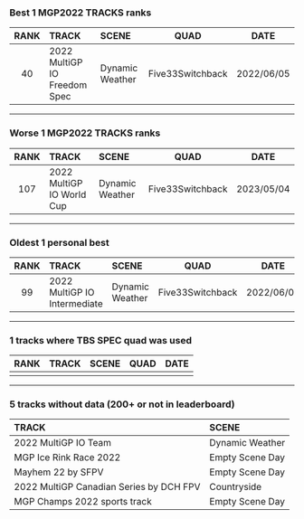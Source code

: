 ### Best 1 MGP2022 TRACKS ranks
|RANK|TRACK|SCENE|QUAD|DATE|
|:---:|:---|:---|:---:|:---:|
|40|2022 MultiGP IO Freedom Spec|Dynamic Weather|Five33Switchback|2022/06/05|
---
### Worse 1 MGP2022 TRACKS ranks
|RANK|TRACK|SCENE|QUAD|DATE|
|:---:|:---|:---|:---:|:---:|
|107|2022 MultiGP IO World Cup|Dynamic Weather|Five33Switchback|2023/05/04|
---
### Oldest 1 personal best
|RANK|TRACK|SCENE|QUAD|DATE|
|:---:|:---|:---|:---:|:---:|
|99|2022 MultiGP IO Intermediate|Dynamic Weather|Five33Switchback|2022/06/03|
---
### 1 tracks where TBS SPEC quad was used
|RANK|TRACK|SCENE|QUAD|DATE|
|:---:|:---|:---|:---:|:---:|
||||||
---
### 5 tracks without data (200+ or not in leaderboard)
|TRACK|SCENE|
|:---|:---|
|2022 MultiGP IO Team|Dynamic Weather|
|MGP Ice Rink Race 2022|Empty Scene Day|
|Mayhem 22 by SFPV|Empty Scene Day|
|2022 MultiGP Canadian Series by DCH FPV|Countryside|
|MGP Champs 2022 sports track|Empty Scene Day|
